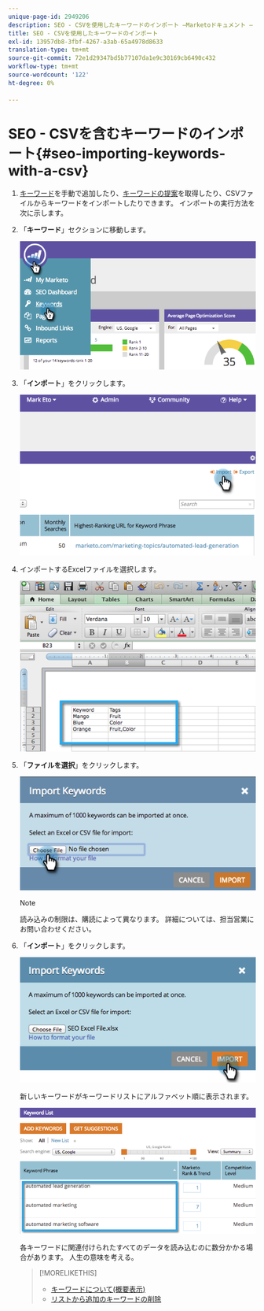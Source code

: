 ```yaml
---
unique-page-id: 2949206
description: SEO - CSVを使用したキーワードのインポート —Marketoドキュメント — 製品ドキュメント
title: SEO - CSVを使用したキーワードのインポート
exl-id: 13957db8-3fbf-4267-a3ab-65a4978d8633
translation-type: tm+mt
source-git-commit: 72e1d29347bd5b77107da1e9c30169cb6490c432
workflow-type: tm+mt
source-wordcount: '122'
ht-degree: 0%

---
```


# SEO - CSVを含むキーワードのインポート{#seo-importing-keywords-with-a-csv}

1. [キーワード](/help/marketo/product-docs/additional-apps/seo/keywords/seo-add-keywords.md)を手動で追加したり、[キーワードの提案](/help/marketo/product-docs/additional-apps/seo/keywords/seo-get-suggested-keywords.md)を取得したり、CSVファイルからキーワードをインポートしたりできます。 インポートの実行方法を次に示します。

1. 「**キーワード**」セクションに移動します。

   ![](assets/image2014-9-18-11-3a44-3a25.png)

1. 「**インポート**」をクリックします。

   ![](assets/image2014-9-18-11-3a44-3a36.png)

1. インポートするExcelファイルを選択します。

   ![](assets/image2014-9-18-11-3a44-3a42.png)

1. 「**ファイルを選択**」をクリックします。

   ![](assets/image2014-9-18-11-3a44-3a46.png)

   >[!NOTE]
   >
   >読み込みの制限は、購読によって異なります。 詳細については、担当営業にお問い合わせください。

1. 「**インポート**」をクリックします。

   ![](assets/image2014-9-18-11-3a45-3a25.png)

   新しいキーワードがキーワードリストにアルファベット順に表示されます。

   ![](assets/image2014-9-18-11-3a45-3a30.png)

   各キーワードに関連付けられたすべてのデータを読み込むのに数分かかる場合があります。 人生の意味を考える。

   >[!MORELIKETHIS]
   >
   >* [キーワードについて(概要表示)](/help/marketo/product-docs/additional-apps/seo/keywords/seo-understanding-keywords.md)
   >* [リストから追加のキーワードの削除](/help/marketo/product-docs/additional-apps/seo/keywords/seo-add-remove-keywords-from-a-list.md)

